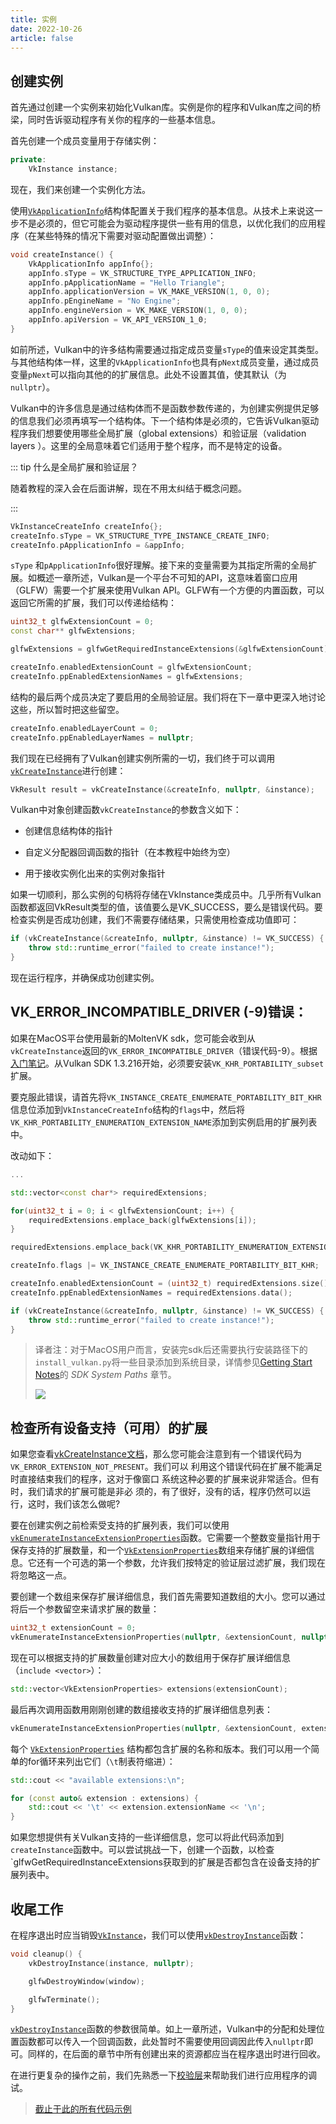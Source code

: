 ```yaml
---
title: 实例
date: 2022-10-26
article: false
---
```


## 创建实例

首先通过创建一个实例来初始化Vulkan库。实例是你的程序和Vulkan库之间的桥梁，同时告诉驱动程序有关你的程序的一些基本信息。

首先创建一个成员变量用于存储实例：

```c++
private:
	VkInstance instance;
```

现在，我们来创建一个实例化方法。

使用[`VkApplicationInfo`](https://www.khronos.org/registry/vulkan/specs/1.0/man/html/VkApplicationInfo.html)结构体配置关于我们程序的基本信息。从技术上来说这一步不是必须的，但它可能会为驱动程序提供一些有用的信息，以优化我们的应用程序（在某些特殊的情况下需要对驱动配置做出调整）：

```c++
void createInstance() {
    VkApplicationInfo appInfo{};
    appInfo.sType = VK_STRUCTURE_TYPE_APPLICATION_INFO;
    appInfo.pApplicationName = "Hello Triangle";
    appInfo.applicationVersion = VK_MAKE_VERSION(1, 0, 0);
    appInfo.pEngineName = "No Engine";
    appInfo.engineVersion = VK_MAKE_VERSION(1, 0, 0);
    appInfo.apiVersion = VK_API_VERSION_1_0;
}
```

如前所述，Vulkan中的许多结构需要通过指定成员变量`sType`的值来设定其类型。与其他结构体一样，这里的`VkApplicationInfo`也具有`pNext`成员变量，通过成员变量`pNext`可以指向其他的的扩展信息。此处不设置其值，使其默认（为`nullptr`）。

Vulkan中的许多信息是通过结构体而不是函数参数传递的，为创建实例提供足够的信息我们必须再填写一个结构体。下一个结构体是必须的，它告诉Vulkan驱动程序我们想要使用哪些全局扩展（global extensions）和验证层（validation layers ）。这里的全局意味着它们适用于整个程序，而不是特定的设备。



::: tip 什么是全局扩展和验证层？

随着教程的深入会在后面讲解，现在不用太纠结于概念问题。

:::



```c++
VkInstanceCreateInfo createInfo{};
createInfo.sType = VK_STRUCTURE_TYPE_INSTANCE_CREATE_INFO;
createInfo.pApplicationInfo = &appInfo;
```

`sType` 和`pApplicationInfo`很好理解。接下来的变量需要为其指定所需的全局扩展。如概述一章所述，Vulkan是一个平台不可知的API，这意味着窗口应用（GLFW）需要一个扩展来使用Vulkan API。GLFW有一个方便的内置函数，可以返回它所需的扩展，我们可以传递给结构：

```c++
uint32_t glfwExtensionCount = 0;
const char** glfwExtensions;

glfwExtensions = glfwGetRequiredInstanceExtensions(&glfwExtensionCount);

createInfo.enabledExtensionCount = glfwExtensionCount;
createInfo.ppEnabledExtensionNames = glfwExtensions;
```

结构的最后两个成员决定了要启用的全局验证层。我们将在下一章中更深入地讨论这些，所以暂时把这些留空。

```c++
createInfo.enabledLayerCount = 0;
createInfo.ppEnabledLayerNames = nullptr;
```

我们现在已经拥有了Vulkan创建实例所需的一切，我们终于可以调用[`vkCreateInstance`](https://www.khronos.org/registry/vulkan/specs/1.0/man/html/vkCreateInstance.html)进行创建：

```c++
VkResult result = vkCreateInstance(&createInfo, nullptr, &instance);
```

Vulkan中对象创建函数`vkCreateInstance`的参数含义如下：

- 创建信息结构体的指针

- 自定义分配器回调函数的指针（在本教程中始终为空）

- 用于接收实例化出来的实例对象指针

如果一切顺利，那么实例的句柄将存储在VkInstance类成员中。几乎所有Vulkan函数都返回VkResult类型的值，该值要么是VK_SUCCESS，要么是错误代码。要检查实例是否成功创建，我们不需要存储结果，只需使用检查成功值即可：

```c++
if (vkCreateInstance(&createInfo, nullptr, &instance) != VK_SUCCESS) {
    throw std::runtime_error("failed to create instance!");
}
```

现在运行程序，并确保成功创建实例。

## VK_ERROR_INCOMPATIBLE_DRIVER (-9)错误：

如果在MacOS平台使用最新的MoltenVK sdk，您可能会收到从`vkCreateInstance`返回的`VK_ERROR_INCOMPATIBLE_DRIVER`（错误代码-9）。根据[入门笔记](https://vulkan.lunarg.com/doc/sdk/1.3.216.0/mac/getting_started.html)。从Vulkan SDK 1.3.216开始，必须要安装`VK_KHR_PORTABILITY_subset`扩展。

要克服此错误，请首先将`VK_INSTANCE_CREATE_ENUMERATE_PORTABILITY_BIT_KHR`信息位添加到`VkInstanceCreateInfo`结构的`flags`中，然后将`VK_KHR_PORTABILITY_ENUMERATION_EXTENSION_NAME`添加到实例启用的扩展列表中。

改动如下：

```c++
...

std::vector<const char*> requiredExtensions;

for(uint32_t i = 0; i < glfwExtensionCount; i++) {
    requiredExtensions.emplace_back(glfwExtensions[i]);
}

requiredExtensions.emplace_back(VK_KHR_PORTABILITY_ENUMERATION_EXTENSION_NAME)

createInfo.flags |= VK_INSTANCE_CREATE_ENUMERATE_PORTABILITY_BIT_KHR;

createInfo.enabledExtensionCount = (uint32_t) requiredExtensions.size();
createInfo.ppEnabledExtensionNames = requiredExtensions.data();

if (vkCreateInstance(&createInfo, nullptr, &instance) != VK_SUCCESS) {
    throw std::runtime_error("failed to create instance!");
}
```

> 译者注：对于MacOS用户而言，安装完sdk后还需要执行安装路径下的`install_vulkan.py`将一些目录添加到系统目录，详情参见[Getting Start Notes](https://vulkan.lunarg.com/doc/sdk/1.3.216.0/mac/getting_started.html)的 *SDK System Paths* 章节。
>
> ![](https://sslbackend.deercloud.site:450/LightPicture/2022/11/187ad181a7bb2d4b.png)

## 检查所有设备支持（可用）的扩展

如果您查看[vkCreateInstance文档](https://www.khronos.org/registry/vulkan/specs/1.0/man/html/vkCreateInstance.html)，那么您可能会注意到有一个错误代码为`VK_ERROR_EXTENSION_NOT_PRESENT`。我们可以 利用这个错误代码在扩展不能满足时直接结束我们的程序，这对于像窗口 系统这种必要的扩展来说非常适合。但有时，我们请求的扩展可能是非必 须的，有了很好，没有的话，程序仍然可以运行，这时，我们该怎么做呢?

要在创建实例之前检索受支持的扩展列表，我们可以使用[`vkEnumerateInstanceExtensionProperties`](https://www.khronos.org/registry/vulkan/specs/1.0/man/html/vkEnumerateInstanceExtensionProperties.html)函数。它需要一个整数变量指针用于保存支持的扩展数量，和一个[`VkExtensionProperties`](https://www.khronos.org/registry/vulkan/specs/1.0/man/html/VkExtensionProperties.html)数组来存储扩展的详细信息。它还有一个可选的第一个参数，允许我们按特定的验证层过滤扩展，我们现在将忽略这一点。

要创建一个数组来保存扩展详细信息，我们首先需要知道数组的大小。您可以通过将后一个参数留空来请求扩展的数量：

```c++
uint32_t extensionCount = 0;
vkEnumerateInstanceExtensionProperties(nullptr, &extensionCount, nullptr);
```

现在可以根据支持的扩展数量创建对应大小的数组用于保存扩展详细信息（`include <vector>`）：

```c++
std::vector<VkExtensionProperties> extensions(extensionCount);
```

最后再次调用函数用刚刚创建的数组接收支持的扩展详细信息列表：

```c++
vkEnumerateInstanceExtensionProperties(nullptr, &extensionCount, extensions.data());
```

每个 [`VkExtensionProperties`](https://www.khronos.org/registry/vulkan/specs/1.0/man/html/VkExtensionProperties.html) 结构都包含扩展的名称和版本。我们可以用一个简单的for循环来列出它们（`\t`制表符缩进）：

```c++
std::cout << "available extensions:\n";

for (const auto& extension : extensions) {
    std::cout << '\t' << extension.extensionName << '\n';
}
```

如果您想提供有关Vulkan支持的一些详细信息，您可以将此代码添加到`createInstance`函数中。可以尝试挑战一下，创建一个函数，以检查`glfwGetRequiredInstanceExtensions获取到的扩展是否都包含在设备支持的扩展列表中。

## 收尾工作

在程序退出时应当销毁[`VkInstance`](https://www.khronos.org/registry/vulkan/specs/1.0/man/html/VkInstance.html)，我们可以使用[`vkDestroyInstance`](https://www.khronos.org/registry/vulkan/specs/1.0/man/html/vkDestroyInstance.html)函数：

```c++
void cleanup() {
    vkDestroyInstance(instance, nullptr);

    glfwDestroyWindow(window);

    glfwTerminate();
}
```

[`vkDestroyInstance`](https://www.khronos.org/registry/vulkan/specs/1.0/man/html/vkDestroyInstance.html)函数的参数很简单。如上一章所述，Vulkan中的分配和处理位置函数都可以传入一个回调函数，此处暂时不需要使用回调因此传入`nullptr`即可。同样的，在后面的章节中所有创建出来的资源都应当在程序退出时进行回收。

在进行更复杂的操作之前，我们先熟悉一下[校验层](https://vulkan-tutorial.com/Drawing_a_triangle/Setup/Validation_layers)来帮助我们进行应用程序的调试。

> [截止于此的所有代码示例](https://vulkan-tutorial.com/code/01_instance_creation.cpp)
